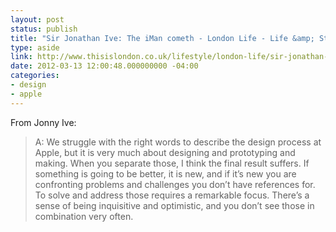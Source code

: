 ```yaml
---
layout: post
status: publish
title: "Sir Jonathan Ive: The iMan cometh - London Life - Life &amp; Style - Evening Standard"
type: aside
link: http://www.thisislondon.co.uk/lifestyle/london-life/sir-jonathan-ive-the-iman-cometh-7562170.html
date: 2012-03-13 12:00:48.000000000 -04:00
categories:
- design
- apple
---
```

From Jonny Ive:

> A: We struggle with the right words to describe the design process at  Apple, but it is very much about designing and prototyping and making. When you separate those, I think the final result suffers. If something is going to be better, it is new, and if it&rsquo;s new you are confronting problems and challenges you don&rsquo;t have references for. To solve and address those requires a remarkable focus. There&rsquo;s a sense of being inquisitive and optimistic, and you don&rsquo;t see those in combination very often.